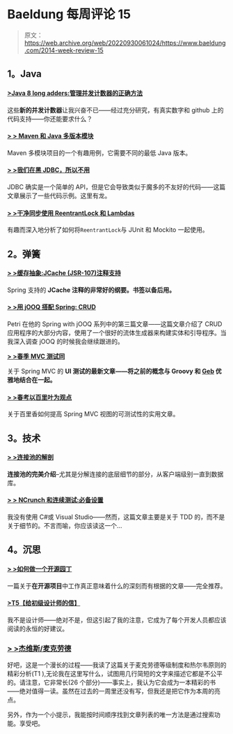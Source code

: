 # Baeldung 每周评论 15

> 原文：<https://web.archive.org/web/20220930061024/https://www.baeldung.com/2014-week-review-15>

## 1。Java

#### [>Java 8 long adders:管理并发计数器的正确方法](https://web.archive.org/web/20220524115345/http://www.takipiblog.com/2014/04/16/java-8-longadders-the-fastest-way-to-add-numbers-concurrently/)

这些**新的并发计数器**让我兴奋不已——经过充分研究，有真实数字和 github 上的代码支持——你还能要求什么？

#### [> > Maven 和 Java 多版本模块](https://web.archive.org/web/20220524115345/http://vladmihalcea.com/2014/04/14/maven-and-java-multi-version-modules/)

Maven 多模块项目的一个有趣用例，它需要不同的最低 Java 版本。

#### [> >我们在黑 JDBC，所以不用](https://web.archive.org/web/20220524115345/http://blog.jooq.org/2014/04/14/were-hacking-jdbc-so-you-dont-have-to/)

JDBC 确实是一个简单的 API，但是它会导致类似于魔多的不友好的代码——这篇文章展示了一些代码示例。这里有龙。

#### [> >干净同步使用 ReentrantLock 和 Lambdas](https://web.archive.org/web/20220524115345/http://www.codeaffine.com/2014/04/14/clean-synchronization-using-reentrantlock-and-lambdas/)

有趣而深入地分析了如何将`ReentrantLock`与 JUnit 和 Mockito 一起使用。

## 2。弹簧

#### [> >缓存抽象:JCache (JSR-107)注释支持](https://web.archive.org/web/20220524115345/https://spring.io/blog/2014/04/14/cache-abstraction-jcache-jsr-107-annotations-support)

Spring 支持的 **JCache 注释的非常好的纲要。书签以备后用。**

#### [> >用 jOOQ 搭配 Spring: CRUD](https://web.archive.org/web/20220524115345/http://www.petrikainulainen.net/programming/jooq/using-jooq-with-spring-crud/)

Petri 在他的 Spring with jOOQ 系列中的第三篇文章——这篇文章介绍了 CRUD 应用程序的大部分内容，使用了一个很好的流体生成器来构建实体和引导程序。当我深入调查 jOOQ 的时候我会继续跟进的。

**[> >春季 MVC 测试同](https://web.archive.org/web/20220524115345/https://spring.io/blog/2014/04/15/spring-mvc-test-with-geb)**

关于 Spring MVC 的 **UI 测试的最新文章——将之前的概念与 Groovy 和 [Geb](https://web.archive.org/web/20220524115345/http://www.gebish.org/) 优雅地结合在一起。**

#### [> >春考以百里叶为观点](https://web.archive.org/web/20220524115345/http://www.java-allandsundry.com/2014/04/spring-test-with-thymeleaf-for-views.html)

关于百里香如何提高 Spring MVC 视图的可测试性的实用文章。

## 3。技术

#### [> >连接池的解剖](https://web.archive.org/web/20220524115345/http://vladmihalcea.com/2014/04/17/the-anatomy-of-connection-pooling/)

**连接池的完美介绍**–尤其是分解连接的底层细节的部分，从客户端级别一直到数据库。

#### [> > NCrunch 和连续测试:必备设置](https://web.archive.org/web/20220524115345/http://www.daedtech.com/ncrunch-and-continuous-testing-the-must-have-setup?utm_source=feedly&utm_reader=feedly&utm_medium=rss&utm_campaign=ncrunch-and-continuous-testing-the-must-have-setup)

我没有使用 C#或 Visual Studio——然而，这篇文章主要是关于 TDD 的，而不是关于细节的。不言而喻，你应该读这一个…

## 4。沉思

#### [> >如何做一个开源园丁](https://web.archive.org/web/20220524115345/http://words.steveklabnik.com/how-to-be-an-open-source-gardener)

一篇关于**在开源项目**中工作真正意味着什么的深刻而有根据的文章——完全推荐。

#### [>T5【给初级设计师的信】](https://web.archive.org/web/20220524115345/http://alistapart.com/column/letter-to-a-junior-designer)

我不是设计师——绝对不是，但这引起了我的注意，它成为了每个开发人员都应该阅读的永恒的好建议。

### [> >杰维斯/麦克劳德](https://web.archive.org/web/20220524115345/https://michaelochurch.wordpress.com/?s=Gervais+%2F+MacLeod&submit=Search)

好吧，这是一个漫长的过程——我读了这篇关于麦克劳德等级制度和热尔韦原则的精彩分析(T1 ),无论我在这里写什么，试图用几行简短的文字来描述它都是不公平的。请注意，它非常长(26 个部分)——事实上，我认为它会成为一本精彩的书——绝对值得一读。虽然在过去的一周里还没有写，但我还是把它作为本周的亮点。

另外，作为一个小提示，我能按时间顺序找到文章列表的唯一方法是通过搜索功能。享受吧。